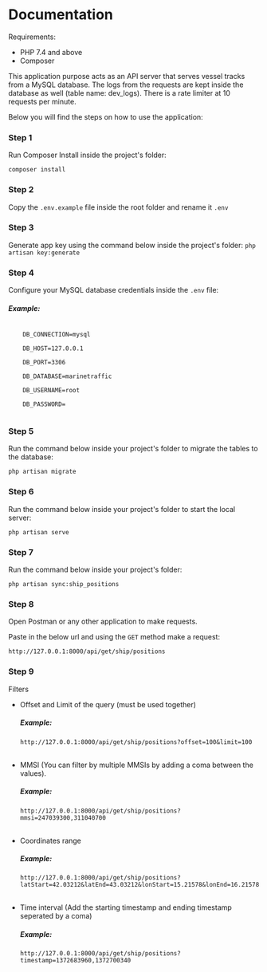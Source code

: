 <h1>Documentation</h1>

Requirements:

<ul>
    <li>PHP 7.4 and above</li>
    <li>Composer</li>
</ul>

<p>
    This application purpose acts as an API server that serves vessel tracks from a MySQL database.
    The logs from the requests are kept inside the database as well (table name: dev_logs).
    There is a rate limiter at 10 requests per minute.

Below you will find the steps on how to use the application:
</p>

<h3>Step 1</h3>
<p>Run Composer Install inside the project's folder:</p>
<code>composer install</code>


<h3>Step 2</h3>
<p>
    Copy the <code>.env.example</code> file inside the root folder and rename it <code>.env</code>
</p>

<h3>Step 3</h3>
<p>
    Generate app key using the command below inside the project's folder:
    <code>php artisan key:generate</code>
</p>


<h3>Step 4</h3>
<p>
    Configure your MySQL database credentials inside the <code>.env</code> file:
    <h5>Example:</h5>
</p>
<code>
    DB_CONNECTION=mysql<br>
    DB_HOST=127.0.0.1<br>
    DB_PORT=3306<br>
    DB_DATABASE=marinetraffic<br>
    DB_USERNAME=root<br>
    DB_PASSWORD=<br>
</code>

<h3>Step 5</h3>
<p>Run the command below inside your project's folder to migrate the tables to the database:</p>
<code>php artisan migrate</code>

<h3>Step 6</h3>
<p>Run the command below inside your project's folder to start the local server:</p>
<code>php artisan serve</code>

<h3>Step 7</h3>
<p>Run the command below inside your project's folder:</p>
<code>php artisan sync:ship_positions</code>

<h3>Step 8</h3>
<p>Open Postman or any other application to make requests.</p>
<p>Paste in the below url and using the <code>GET</code> method make a request:</p>
<code>http://127.0.0.1:8000/api/get/ship/positions</code>

<h3>Step 9</h3>
<p>Filters</p>
<ul>
    <li>
        Offset and Limit of the query (must be used together)
        <h5>Example:</h5>
        <code>http://127.0.0.1:8000/api/get/ship/positions?offset=100&limit=100</code>
    </li>
    <li style="margin-top: 30px;">
        MMSI (You can filter by multiple MMSIs by adding a coma between the values).
        <h5>Example:</h5>
        <code>http://127.0.0.1:8000/api/get/ship/positions?mmsi=247039300,311040700</code>
    </li>
    <li style="margin-top: 30px;">
        Coordinates range
        <h5>Example:</h5>
        <code>http://127.0.0.1:8000/api/get/ship/positions?latStart=42.03212&latEnd=43.03212&lonStart=15.21578&lonEnd=16.21578</code>
    </li>
    <li style="margin-top: 30px;">
        Time interval (Add the starting timestamp and ending timestamp seperated by a coma)
        <h5>Example:</h5>
        <code>http://127.0.0.1:8000/api/get/ship/positions?timestamp=1372683960,1372700340</code>
    </li>
</ul>
